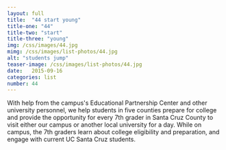 ```yaml
---
layout: full
title:  "44 start young"
title-one: "44"
title-two: "start"
title-three: "young"
img: /css/images/44.jpg
mimg: /css/images/list-photos/44.jpg
alt: "students jump"
teaser-image: /css/images/list-photos/44.jpg
date:   2015-09-16
categories: list
number: 44
---
```

With help from the campus's Educational Partnership Center and other university personnel, we help students in five counties prepare for college and provide the opportunity for every 7th grader in Santa Cruz County to visit either our campus or another local university for a day. While on campus, the 7th graders learn about college eligibility and preparation, and engage with current UC Santa Cruz students.
